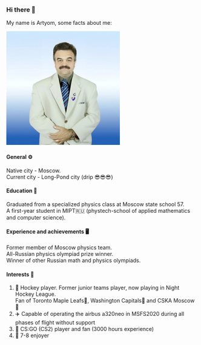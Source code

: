 ### Hi there 👋
My name is Artyom, some facts about me:  

![](https://github.com/worthlane/worthlane/blob/main/gofman.jpeg)

#### General ⚙️
Native city - Moscow.  
Current city - Long-Pond city (drip 😎😎😎)
#### Education 📖
Graduated from a specialized physics class at Moscow state school 57.  
A first-year student in MIPT🇷🇺 (phystech-school of applied mathematics and computer science). 
#### Experience and achievements 🖥️
Former member of Moscow physics team.  
All-Russian physics olympiad prize winner.  
Winner of other Russian math and physics olympiads.  
#### Interests 💬
1) 🏒 Hockey player. Former junior teams player, now playing in Night Hockey League.  
   Fan of Toronto Maple Leafs🍁, Washington Capitals🦅 and CSKA Moscow🐴  
2) ✈️ Сapable of operating the airbus a320neo in MSFS2020 during all phases of flight without support  
3) 🔫 CS:GO (CS2) player and fan (3000 hours experience)  
4) 💪 7-8 enjoyer

